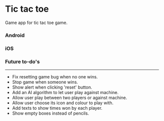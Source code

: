 # Tic tac toe

Game app for tic tac toe game.

### Android


### iOS

### Future to-do's
---
- Fix resetting game bug when no one wins.
- Stop game when someone wins.
- Show alert when clicking 'reset' button.
- Add an AI algorithm to let user play against machine.
- Allow user play between two players or against machine.
- Allow user choose its icon and colour to play with.
- Add texts to show times won by each player.
- Show empty boxes instead of pencils.